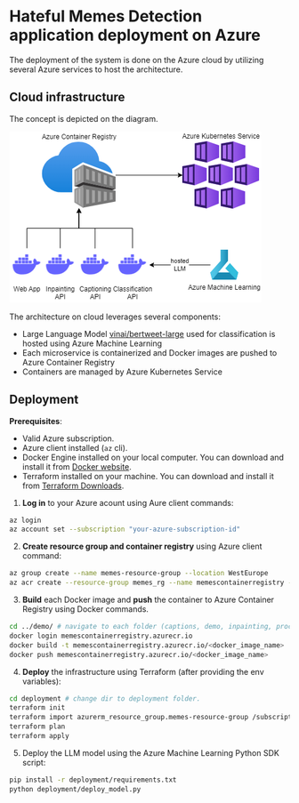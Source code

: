 # Hateful Memes Detection application deployment on Azure

The deployment of the system is done on the Azure cloud by utilizing several Azure services to host the architecture.

## Cloud infrastructure

The concept is depicted on the diagram.

![Diagram](deployment_azure.png)

The architecture on cloud leverages several components:
* Large Language Model [vinai/bertweet-large](https://huggingface.co/vinai/bertweet-large) used for classification is hosted using Azure Machine Learning
* Each microservice is containerized and Docker images are pushed to Azure Container Registry
* Containers are managed by Azure Kubernetes Service

## Deployment

**Prerequisites**:
* Valid Azure subscription.
* Azure client installed (`az` cli).
* Docker Engine installed on your local computer. You can download and install it from [Docker website](https://docs.docker.com/engine/install/).
* Terraform installed on your machine. You can download and install it from [Terraform Downloads](https://www.terraform.io/downloads.html).

1. **Log in** to your Azure acount using Aure client commands:
```bash
az login
az account set --subscription "your-azure-subscription-id"
```

2. **Create resource group and container registry** using Azure client command:
```bash
az group create --name memes-resource-group --location WestEurope
az acr create --resource-group memes_rg --name memescontainerregistry --sku Basic
```

3. **Build** each Docker image and **push** the container to Azure Container Registry using Docker commands.
```bash
cd ../demo/ # navigate to each folder (captions, demo, inpainting, procap)
docker login memescontainerregistry.azurecr.io
docker build -t memescontainerregistry.azurecr.io/<docker_image_name> .
docker push memescontainerregistry.azurecr.io/<docker_image_name>
```


4. **Deploy** the infrastructure using Terraform (after providing the env variables):
```bash
cd deployment # change dir to deployment folder.
terraform init
terraform import azurerm_resource_group.memes-resource-group /subscriptions/<your-azure-subscription-id>/resourceGroups/memes-resource-group
terraform plan
terraform apply
```

5. Deploy the LLM model using the Azure Machine Learning Python SDK script:
```bash
pip install -r deployment/requirements.txt
python deployment/deploy_model.py
```